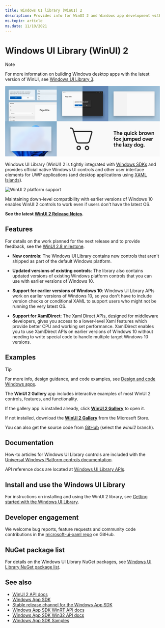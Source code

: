 ```yaml
---
title: Windows UI library (WinUI) 2
description: Provides info for WinUI 2 and Windows app development with the Windows App SDK.  
ms.topic: article
ms.date: 11/10/2021
---
```


# Windows UI Library (WinUI) 2

> [!NOTE]
> For more information on building Windows desktop apps with the latest version of WinUI, see [Windows UI Library 3](../index.md).

![WinUI controls](images/winui-hero1.png)

Windows UI Library (WinUI) 2 is tightly integrated with [Windows SDKs](https://developer.microsoft.com/windows/downloads/windows-10-sdk/) and provides official native Windows UI controls and other user interface elements for UWP applications (and desktop applications using [XAML Islands](../../desktop/modernize/xaml-islands.md)).

![WinUI 2 platform support](../../images/platforms-winui2.png)

Maintaining down-level compatibility with earlier versions of Windows 10 enables WinUI 2 controls to work even if users don't have the latest OS.

**See the latest [WinUI 2 Release Notes](release-notes/index.md).**

## Features

For details on the work planned for the next release and to provide feedback, see the [WinUI 2.8 milestone](https://github.com/microsoft/microsoft-ui-xaml/milestone/14).

- **New controls**: The Windows UI Library contains new controls that aren't shipped as part of the default Windows platform.

- **Updated versions of existing controls**: The library also contains updated versions of existing Windows platform controls that you can use with earlier versions of Windows 10.

- **Support for earlier versions of Windows 10**: Windows UI Library APIs work on earlier versions of Windows 10, so you don't have to include version checks or conditional XAML to support users who might not be running the very latest OS.

- **Support for XamlDirect**: The Xaml Direct APIs, designed for middleware developers, gives you access to a lower-level Xaml features which provide better CPU and working set performance. XamlDirect enables you to use XamlDirect APIs on earlier versions of Windows 10 without needing to write special code to handle multiple target Windows 10 versions.

## Examples

> [!TIP]
> For more info, design guidance, and code examples, see [Design and code Windows apps](../../design/index.md).
>
> The **WinUI 2 Gallery** app includes interactive examples of most WinUI 2 controls, features, and functionality.
>
> If the gallery app is installed already, click [**WinUI 2 Gallery**](winui2gallery:) to open it.
>
> If not installed, download the [**WinUI 2 Gallery**](https://www.microsoft.com/store/productId/9MSVH128X2ZT) from the Microsoft Store.
>
> You can also get the source code from [GitHub](https://github.com/Microsoft/WinUI-Gallery) (select the *winui2* branch).

## Documentation

How-to articles for Windows UI Library controls are included with the [Universal Windows Platform controls documentation](/windows/uwp/design/controls-and-patterns/).

API reference docs are located at [Windows UI Library APIs](/windows/winui/api/).

## Install and use the Windows UI Library

For instructions on installing and using the WinUI 2 library, see [Getting started with the Windows UI Library](getting-started.md).

## Developer engagement

We welcome bug reports, feature requests and community code contributions in the [microsoft-ui-xaml repo](https://github.com/microsoft/microsoft-ui-xaml/issues) on GitHub.

## NuGet package list

For details on the Windows UI Library NuGet packages, see [Windows UI Library NuGet package list](nuget-packages.md).

## See also

- [WinUI 2 API docs](/windows/winui/api/)
- [Windows App SDK](../../windows-app-sdk/index.md)
- [Stable release channel for the Windows App SDK](../../windows-app-sdk/stable-channel.md)
- [Windows App SDK WinRT API docs](/windows/windows-app-sdk/api/winrt/)
- [Windows App SDK Win32 API docs](/windows/windows-app-sdk/api/win32/)
- [Windows App SDK Samples](https://github.com/microsoft/WindowsAppSDK-Samples)

